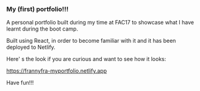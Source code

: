 ### My (first) portfolio!!!

A personal portfolio built during my time at FAC17 to showcase what I have learnt during the boot camp.

Built using React, in order to become familiar with it and it has been deployed to Netlify.

Here' s the look if you are curious and want to see how it looks: 

https://frannyfra-myportfolio.netlify.app


Have fun!!!
